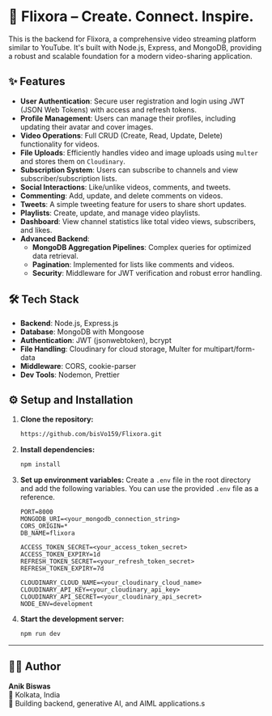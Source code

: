 # 🎥 Flixora – Create. Connect. Inspire.

This is the backend for Flixora, a comprehensive video streaming platform similar to YouTube. It's built with Node.js, Express, and MongoDB, providing a robust and scalable foundation for a modern video-sharing application.

## ✨ Features

-   **User Authentication**: Secure user registration and login using JWT (JSON Web Tokens) with access and refresh tokens.
-   **Profile Management**: Users can manage their profiles, including updating their avatar and cover images.
-   **Video Operations**: Full CRUD (Create, Read, Update, Delete) functionality for videos.
-   **File Uploads**: Efficiently handles video and image uploads using `multer` and stores them on `Cloudinary`.
-   **Subscription System**: Users can subscribe to channels and view subscriber/subscription lists.
-   **Social Interactions**: Like/unlike videos, comments, and tweets.
-   **Commenting**: Add, update, and delete comments on videos.
-   **Tweets**: A simple tweeting feature for users to share short updates.
-   **Playlists**: Create, update, and manage video playlists.
-   **Dashboard**: View channel statistics like total video views, subscribers, and likes.
-   **Advanced Backend**:
    -   **MongoDB Aggregation Pipelines**: Complex queries for optimized data retrieval.
    -   **Pagination**: Implemented for lists like comments and videos.
    -   **Security**: Middleware for JWT verification and robust error handling.

## 🛠️ Tech Stack

-   **Backend**: Node.js, Express.js
-   **Database**: MongoDB with Mongoose
-   **Authentication**: JWT (jsonwebtoken), bcrypt
-   **File Handling**: Cloudinary for cloud storage, Multer for multipart/form-data
-   **Middleware**: CORS, cookie-parser
-   **Dev Tools**: Nodemon, Prettier

## ⚙️ Setup and Installation

1.  **Clone the repository:**
    ```sh
    https://github.com/bisVo159/Flixora.git
    ```

2.  **Install dependencies:**
    ```sh
    npm install
    ```

3.  **Set up environment variables:**
    Create a `.env` file in the root directory and add the following variables. You can use the provided `.env` file as a reference.

    ```env
    PORT=8000
    MONGODB_URI=<your_mongodb_connection_string>
    CORS_ORIGIN=*
    DB_NAME=flixora

    ACCESS_TOKEN_SECRET=<your_access_token_secret>
    ACCESS_TOKEN_EXPIRY=1d
    REFRESH_TOKEN_SECRET=<your_refresh_token_secret>
    REFRESH_TOKEN_EXPIRY=7d

    CLOUDINARY_CLOUD_NAME=<your_cloudinary_cloud_name>
    CLOUDINARY_API_KEY=<your_cloudinary_api_key>
    CLOUDINARY_API_SECRET=<your_cloudinary_api_secret>
    NODE_ENV=development
    ```

4.  **Start the development server:**
    ```sh
    npm run dev
    ```

---
## 👨‍💻 Author

**Anik Biswas**  
📍 Kolkata, India  
🚀 Building backend, generative AI, and AIML applications.s